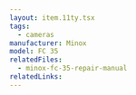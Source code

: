 ```yaml
---
layout: item.11ty.tsx
tags:
  - cameras
manufacturer: Minox
model: FC 35
relatedFiles:
  - minox-fc-35-repair-manual
relatedLinks:
---
```

